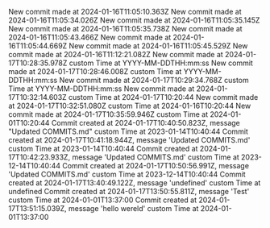 New commit made at 2024-01-16T11:05:10.363Z
New commit made at 2024-01-16T11:05:34.026Z
New commit made at 2024-01-16T11:05:35.145Z
New commit made at 2024-01-16T11:05:35.738Z
New commit made at 2024-01-16T11:05:43.466Z
New commit made at 2024-01-16T11:05:44.669Z
New commit made at 2024-01-16T11:05:45.529Z
New commit made at 2024-01-16T11:12:21.082Z
New commit made at 2024-01-17T10:28:35.978Z custom Time at YYYY-MM-DDTHH:mm:ss
New commit made at 2024-01-17T10:28:46.008Z custom Time at YYYY-MM-DDTHH:mm:ss
New commit made at 2024-01-17T10:29:34.768Z custom Time at YYYY-MM-DDTHH:mm:ss
New commit made at 2024-01-17T10:32:14.603Z custom Time at 2024-01-17T10:20:44
New commit made at 2024-01-17T10:32:51.080Z custom Time at 2024-01-16T10:20:44
New commit made at 2024-01-17T10:35:59.946Z custom Time at 2024-01-01T10:20:44
Commit created at 2024-01-17T10:40:50.823Z, message "Updated COMMITS.md" custom Time at 2023-01-14T10:40:44
Commit created at 2024-01-17T10:41:18.944Z, message 'Updated COMMITS.md' custom Time at 2023-01-14T10:40:44
Commit created at 2024-01-17T10:42:23.933Z, message 'Updated COMMITS.md' custom Time at 2023-12-14T10:40:44
Commit created at 2024-01-17T10:50:56.991Z, message 'Updated COMMITS.md' custom Time at 2023-12-14T10:40:44
Commit created at 2024-01-17T13:40:49.122Z, message 'undefined' custom Time at undefined
Commit created at 2024-01-17T13:50:55.811Z, message 'Test' custom Time at 2024-01-01T13:37:00
Commit created at 2024-01-17T13:51:15.039Z, message 'hello wereld' custom Time at 2024-01-01T13:37:00
